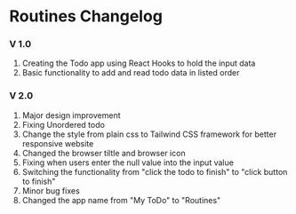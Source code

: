 # Routines Changelog
### V 1.0
1. Creating the Todo app using React Hooks to hold the input data
2. Basic functionality to add and read todo data in listed order

### V 2.0
1. Major design improvement
2. Fixing Unordered todo
3. Change the style from plain css to Tailwind CSS framework for better responsive website 
4. Changed the browser tiltle and browser icon
5. Fixing when users enter the null value into the input value 
6. Switching the functionality from "click the todo to finish" to "click button to finish"
7. Minor bug fixes
8. Changed the app name from "My ToDo" to "Routines"
